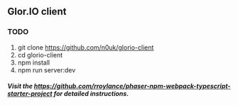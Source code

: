 ## Glor.IO client

### TODO
1) git clone https://github.com/n0uk/glorio-client
2) cd glorio-client
3) npm install
4) npm run server:dev

##### Visit the https://github.com/rroylance/phaser-npm-webpack-typescript-starter-project for detailed instructions.